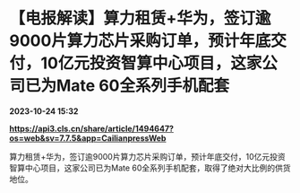 # 【电报解读】算力租赁+华为，签订逾9000片算力芯片采购订单，预计年底交付，10亿元投资智算中心项目，这家公司已为Mate 60全系列手机配套

**2023-10-24 15:32**

**https://api3.cls.cn/share/article/1494647?os=web&sv=7.7.5&app=CailianpressWeb**

算力租赁+华为，签订逾9000片算力芯片采购订单，预计年底交付，10亿元投资智算中心项目，这家公司已为Mate 60全系列手机配套，取得了绝对大比例的供货地位。